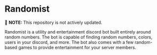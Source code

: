 # Randomist
🛑 **NOTE:** This repository is not actively updated.

Randomist is a utility and entertainment discord bot built entirely around random numbers. The bot is capable of finding random numbers, colors, users in your discord, and more. The bot also comes with a few random-based games to provide entertainment for your server members.